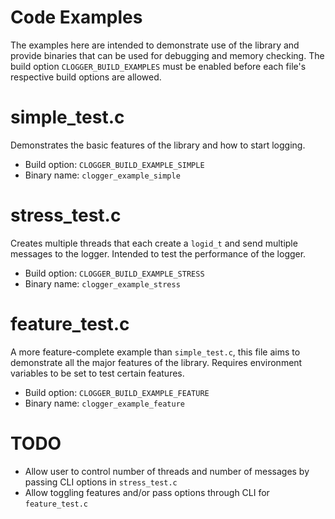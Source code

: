 
# Code Examples

The examples here are intended to demonstrate use of the library and provide binaries
that can be used for debugging and memory checking. The build option `CLOGGER_BUILD_EXAMPLES` must
be enabled before each file's respective build options are allowed.

# simple_test.c
Demonstrates the basic features of the library and how to start logging.
* Build option: `CLOGGER_BUILD_EXAMPLE_SIMPLE`
* Binary name: `clogger_example_simple`

# stress_test.c
Creates multiple threads that each create a `logid_t` and send multiple messages
to the logger. Intended to test the performance of the logger.
* Build option: `CLOGGER_BUILD_EXAMPLE_STRESS`
* Binary name: `clogger_example_stress`

# feature_test.c
A more feature-complete example than `simple_test.c`, this file aims to demonstrate
all the major features of the library. Requires environment variables to be set to
test certain features.
* Build option: `CLOGGER_BUILD_EXAMPLE_FEATURE`
* Binary name: `clogger_example_feature`

# TODO
* Allow user to control number of threads and number of messages by passing CLI options
in `stress_test.c`
* Allow toggling features and/or pass options through CLI for `feature_test.c`

